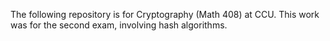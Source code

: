 The following repository is for Cryptography (Math 408) at CCU. This work was for the second exam, involving hash algorithms.
